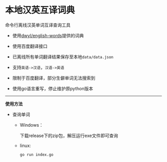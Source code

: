 # 本地汉英互译词典

命令行离线汉英单词互译查询工具


* 使用[dwyl/english-words](https://github.com/dwyl/english-words)提供的词典
* 使用百度翻译接口
* 已离线所有单词翻译结果保存至本地`data/data.json`
* 支持`英语->汉语`，`汉语->英语`
* 限制于百度翻译，部分生僻单词无法搜索到

* 使用go语言重写，停止维护原python版本


***

**使用方法**

  
* 查询单词

    - Windows：
    
        下载release下的zip包，解压运行exe文件即可查询
    
    - linux:
    
        ```    
        go run index.go
        ```
        


  
   
    
